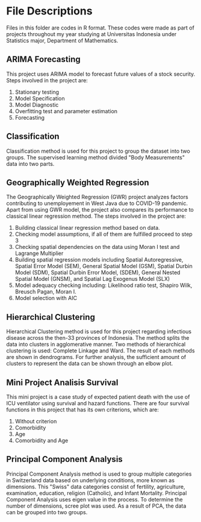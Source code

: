 # File Descriptions
Files in this folder are codes in R format. These codes were made as part of projects throughout my year studying at Universitas Indonesia under Statistics major, Department of Mathematics.  
## ARIMA Forecasting
This project uses ARIMA model to forecast future values of a stock security. Steps involved in the project are:
1. Stationary testing
2. Model Specification
3. Model Diagnostic
4. Overfitting test and parameter estimation
5. Forecasting

## Classification
Classification method is used for this project to group the dataset into two groups. The supervised learning method divided "Body Measurements" data into two parts. 

## Geographically Weighted Regression 
The Geographically Weighted Regression (GWR) project analyzes factors contributing to unemployement in West Java due to COVID-19 pandemic. Apart from using GWR model, the project also compares its performance to classical linear regression method. The steps involved in the project are:
1. Building classical linear regression method based on data.
2. Checking model assumptions, if all of them are fulfilled proceed to step 3
3. Checking spatial dependencies on the data using Moran I test and Lagrange Multiplier
4. Building spatial regression models including Spatial Autoregressive, Spatial Error Model (SEM), General Spatial Model (GSM), Spatial Durbin Model (SDM), Spatial Durbin Error Model, (SDEM), General Nested Spatial Model (GNSM), and Spatial Lag Exogenus Model (SLX)
5. Model adequacy checking including: Likelihood ratio test, Shapiro Wilk, Breusch Pagan, Moran I.
6. Model selection with AIC
   
## Hierarchical Clustering
Hierarchical Clustering method is used for this project regarding infectious disease across the then-33 provinces of Indonesia. The method splits the data into clusters in agglomerative manner. Two methods of hierarchical clustering is used: Complete Linkage and Ward. The result of each methods are shown in dendrograms. For further analysis, the sufficient amount of clusters to represent the data can be shown through an elbow plot.

## Mini Project Analisis Survival
This mini project is a case study of expected patient death with the use of ICU ventilator using survival and hazard functions. There are four survival functions in this project that has its own criterions, which are:
1. Without criterion
2. Comorbidity
3. Age 
4. Comorbidity and Age

## Principal Component Analysis
Principal Component Analysis method is used to group multiple categories in Switzerland data based on underlying conditions, more known as dimensions. This "Swiss" data categories consist of fertility, agriculture, examination, education, religion (Catholic), and Infant Mortality. Principal Component Analysis uses eigen value in the process. To determine the number of dimensions, scree plot was used. As a result of PCA, the data can be grouped into two groups.  

